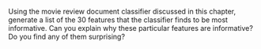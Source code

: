 Using the movie review document classifier discussed in this chapter, generate a list of the 30 features that the classifier finds to be most informative. Can you explain why these particular features are informative? Do you find any of them surprising?
